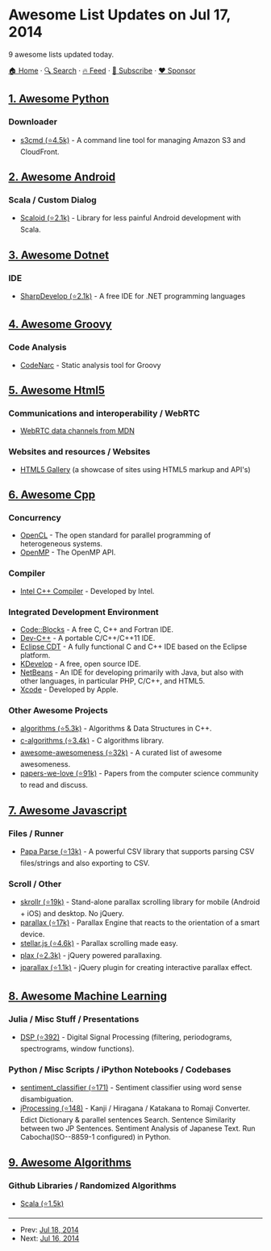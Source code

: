 # Awesome List Updates on Jul 17, 2014

9 awesome lists updated today.

[🏠 Home](/README.md) · [🔍 Search](https://www.trackawesomelist.com/search/) · [🔥 Feed](https://www.trackawesomelist.com/rss.xml) · [📮 Subscribe](https://trackawesomelist.us17.list-manage.com/subscribe?u=d2f0117aa829c83a63ec63c2f&id=36a103854c) · [❤️  Sponsor](https://github.com/sponsors/theowenyoung)



## [1. Awesome Python](/content/vinta/awesome-python/README.md)

### Downloader

*   [s3cmd (⭐4.5k)](https://github.com/s3tools/s3cmd) - A command line tool for managing Amazon S3 and CloudFront.

## [2. Awesome Android](/content/JStumpp/awesome-android/README.md)

### Scala / Custom Dialog

*   [Scaloid (⭐2.1k)](https://github.com/pocorall/scaloid) - Library for less painful Android development with Scala.

## [3. Awesome Dotnet](/content/quozd/awesome-dotnet/README.md)

### IDE

*   [SharpDevelop (⭐2.1k)](https://github.com/icsharpcode/SharpDevelop) - A free IDE for .NET programming languages

## [4. Awesome Groovy](/content/kdabir/awesome-groovy/README.md)

### Code Analysis

*   [CodeNarc](http://codenarc.sourceforge.net/) - Static analysis tool for Groovy

## [5. Awesome Html5](/content/diegocard/awesome-html5/README.md)

### Communications and interoperability / WebRTC

*   [WebRTC data channels from MDN](https://developer.mozilla.org/en-US/docs/Games/Techniques/WebRTC_data_channels)

### Websites and resources / Websites

*   [HTML5 Gallery](http://html5gallery.com/) (a showcase of sites using HTML5 markup and API's)

## [6. Awesome Cpp](/content/fffaraz/awesome-cpp/README.md)

### Concurrency

*   [OpenCL](https://www.khronos.org/opencl/) - The open standard for parallel programming of heterogeneous systems.
*   [OpenMP](http://openmp.org/) - The OpenMP API.

### Compiler

*   [Intel C++ Compiler](https://software.intel.com/en-us/c-compilers) - Developed by Intel.

### Integrated Development Environment

*   [Code::Blocks](http://www.codeblocks.org/) - A free C, C++ and Fortran IDE.
*   [Dev-C++](http://sourceforge.net/projects/orwelldevcpp/) - A portable C/C++/C++11 IDE.
*   [Eclipse CDT](http://www.eclipse.org/cdt/) - A fully functional C and C++ IDE based on the Eclipse platform.
*   [KDevelop](https://www.kdevelop.org/) - A free, open source IDE.
*   [NetBeans](https://netbeans.org/) - An IDE for developing primarily with Java, but also with other languages, in particular PHP, C/C++, and HTML5.
*   [Xcode](https://developer.apple.com/xcode/) - Developed by Apple.

### Other Awesome Projects

*   [algorithms (⭐5.3k)](https://github.com/xtaci/algorithms) - Algorithms & Data Structures in C++.
*   [c-algorithms (⭐3.4k)](https://github.com/fragglet/c-algorithms) - C algorithms library.
*   [awesome-awesomeness (⭐32k)](https://github.com/bayandin/awesome-awesomeness) - A curated list of awesome awesomeness.
*   [papers-we-love (⭐91k)](https://github.com/papers-we-love/papers-we-love) - Papers from the computer science community to read and discuss.

## [7. Awesome Javascript](/content/sorrycc/awesome-javascript/README.md)

### Files / Runner

*   [Papa Parse (⭐13k)](https://github.com/mholt/PapaParse) - A powerful CSV library that supports parsing CSV files/strings and also exporting to CSV.

### Scroll / Other

*   [skrollr (⭐19k)](https://github.com/Prinzhorn/skrollr) - Stand-alone parallax scrolling library for mobile (Android + iOS) and desktop. No jQuery.
*   [parallax (⭐17k)](https://github.com/wagerfield/parallax) - Parallax Engine that reacts to the orientation of a smart device.
*   [stellar.js (⭐4.6k)](https://github.com/markdalgleish/stellar.js) - Parallax scrolling made easy.
*   [plax (⭐2.3k)](https://github.com/cameronmcefee/plax) - jQuery powered parallaxing.
*   [jparallax (⭐1.1k)](https://github.com/stephband/jparallax) - jQuery plugin for creating interactive parallax effect.

## [8. Awesome Machine Learning](/content/josephmisiti/awesome-machine-learning/README.md)

### Julia / Misc Stuff / Presentations

*   [DSP (⭐392)](https://github.com/JuliaDSP/DSP.jl) - Digital Signal Processing (filtering, periodograms, spectrograms, window functions).

### Python / Misc Scripts / iPython Notebooks / Codebases

*   [sentiment\_classifier (⭐171)](https://github.com/kevincobain2000/sentiment_classifier) - Sentiment classifier using word sense disambiguation.
*   [jProcessing (⭐148)](https://github.com/kevincobain2000/jProcessing) - Kanji / Hiragana / Katakana to Romaji Converter. Edict Dictionary & parallel sentences Search. Sentence Similarity between two JP Sentences. Sentiment Analysis of Japanese Text. Run Cabocha(ISO--8859-1 configured) in Python.

## [9. Awesome Algorithms](/content/tayllan/awesome-algorithms/README.md)

### Github Libraries / Randomized Algorithms

*   [Scala (⭐1.5k)](https://github.com/vkostyukov/scalacaster)

---

- Prev: [Jul 18, 2014](/content/2014/07/18/README.md)
- Next: [Jul 16, 2014](/content/2014/07/16/README.md)